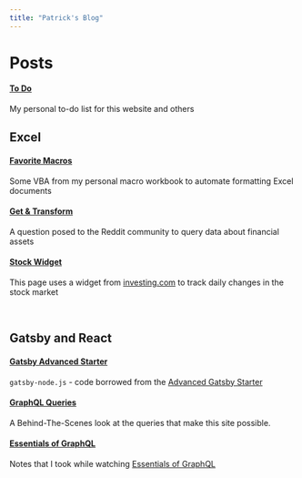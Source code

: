 ```yaml
---
title: "Patrick's Blog"
---
```


# Posts

#### [To Do](./pages/Checklist/)

My personal to-do list for this website and others

## Excel

#### [Favorite Macros](./pages/FavoriteMacros/)

Some VBA from my personal macro workbook to automate formatting Excel documents

#### [Get & Transform](./pages/Get&Transform/)

A question posed to the Reddit community to query data about financial assets

#### [Stock Widget](./pages/FinanceWidgets/)

This page uses a widget from [investing.com](https://www.investing.com?utm_source=WMT&amp;utm_medium=referral&amp;utm_campaign=LEADING_STOCKS&amp;utm_content=Footer%20Link) to track daily changes in the stock market

<br/>

## Gatsby and React

#### [Gatsby Advanced Starter](./pages/Gatsby-Advanced/)

`gatsby-node.js` - code borrowed from the [Advanced Gatsby Starter](https://raw.githubusercontent.com/Vagr9K/gatsby-advanced-starter/master/gatsby-node.js)

#### [GraphQL Queries](./pages/GraphQLQueries/)

A Behind-The-Scenes look at the queries that make this site possible.

#### [Essentials of GraphQL](./pages/LyndaGQL/)

Notes that I took while watching [Essentials of GraphQL](https://www.linkedin.com/learning/graphql-essential-training/data-persistence-with-sql)
